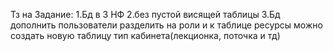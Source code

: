 Тз на Задание:
1.Бд в 3 НФ 
2.без пустой висящей таблицы
3.Бд дополнить пользователи разделить на роли и к таблице ресурсы можно создать новую таблицу тип кабинета(лекционка, поточка и тд)
